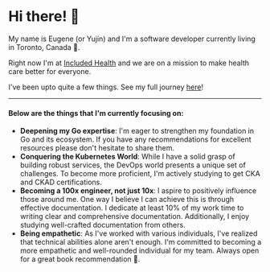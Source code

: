 # Hi there! 👋

My name is Eugene (or Yujin) and I'm a software developer currently living in Toronto, Canada 🍁.

Right now I'm at [Included Health](https://includedhealth.com/) and we are on a mission to make health care better for everyone.

I've been upto quite a few things. See my full journey [here](JOURNEY.md)!

---

#### Below are the things that I'm currently focusing on:

- **Deepening my Go expertise**: I'm eager to strengthen my foundation in Go and its ecosystem. If you have any recommendations for excellent resources please don't hesitate to share them.
- **Conquering the Kubernetes World**: While I have a solid grasp of building robust services, the DevOps world presents a unique set of challenges. To become more proficient, I'm actively studying to get CKA and CKAD certifications.
- **Becoming a 100x engineer, not just 10x**: I aspire to positively influence those around me. One way I believe I can achieve this is through effective documentation. I dedicate at least 10% of my work time to writing clear and comprehensive documentation. Additionally, I enjoy studying well-crafted documentation from others. 
- **Being empathetic**: As I've worked with various individuals, I've realized that technical abilities alone aren't enough. I'm committed to becoming a more empathetic and well-rounded individual for my team. Always open for a great book recommendation 🙂.
